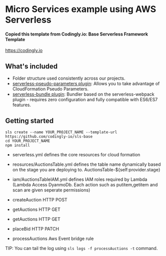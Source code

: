 # Micro Services example using AWS Serverless

#### Copied this template from Codingly.io: Base Serverless Framework Template

https://codingly.io

## What's included

- Folder structure used consistently across our projects.
- [serverless-pseudo-parameters plugin](https://www.npmjs.com/package/serverless-pseudo-parameters): Allows you to take advantage of CloudFormation Pseudo Parameters.
- [serverless-bundle plugin](https://www.npmjs.com/package/serverless-pseudo-parameters): Bundler based on the serverless-webpack plugin - requires zero configuration and fully compatible with ES6/ES7 features.

## Getting started

```
sls create --name YOUR_PROJECT_NAME --template-url https://github.com/codingly-io/sls-base
cd YOUR_PROJECT_NAME
npm install
```

- serverless.yml defines the core resources for cloud formation
- reosurces/AuctionsTable.yml defines the table name dynamically based on the stage you are deploying to. AuctionsTable-${self:provider.stage}
- iam/AuctionsTableIAM.yml defines IAM roles required by Lambda (Lambda Access DyanmoDb. Each action such as putitem,getitem and scan are given seperate permissions)

- createAuction HTTP POST
- getAuctions HTTP GET
- getAuctions HTTP GET
- placeBid HTTP PATCH

- processAuctions Aws Event bridge rule

TIP: You can tail the log using `sls logs -f processAuctions -t` command.

